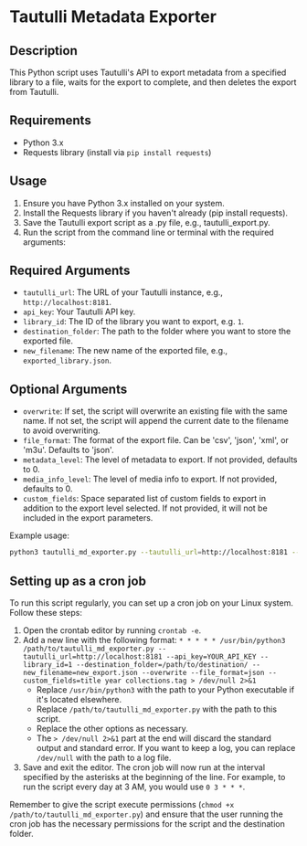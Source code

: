 # Tautulli Metadata Exporter

## Description

This Python script uses Tautulli's API to export metadata from a specified library to a file, waits for the export to complete, and then deletes the export from Tautulli.

## Requirements

- Python 3.x
- Requests library (install via `pip install requests`)

## Usage

1. Ensure you have Python 3.x installed on your system.
2. Install the Requests library if you haven't already (pip install requests).
3. Save the Tautulli export script as a .py file, e.g., tautulli_export.py.
4. Run the script from the command line or terminal with the required arguments:

## Required Arguments

- `tautulli_url`: The URL of your Tautulli instance, e.g., `http://localhost:8181`.
- `api_key`: Your Tautulli API key.
- `library_id`: The ID of the library you want to export, e.g. `1`.
- `destination_folder`: The path to the folder where you want to store the exported file.
- `new_filename`: The new name of the exported file, e.g., `exported_library.json`.

## Optional Arguments

- `overwrite`: If set, the script will overwrite an existing file with the same name. If not set, the script will append the current date to the filename to avoid overwriting.
- `file_format`: The format of the export file. Can be 'csv', 'json', 'xml', or 'm3u'. Defaults to 'json'.
- `metadata_level`: The level of metadata to export. If not provided, defaults to 0.
- `media_info_level`: The level of media info to export. If not provided, defaults to 0.
- `custom_fields`: Space separated list of custom fields to export in addition to the export level selected. If not provided, it will not be included in the export parameters.

Example usage:

```bash
python3 tautulli_md_exporter.py --tautulli_url=http://localhost:8181 --api_key=YOUR_API_KEY --library_id=1 --destination_folder=/path/to/destination/ --new_filename=new_export.json --overwrite --file_format=json --custom_fields=title year collections.tag
```

## Setting up as a cron job

To run this script regularly, you can set up a cron job on your Linux system. Follow these steps:

1. Open the crontab editor by running `crontab -e`.
2. Add a new line with the following format: `* * * * * /usr/bin/python3 /path/to/tautulli_md_exporter.py --tautulli_url=http://localhost:8181 --api_key=YOUR_API_KEY --library_id=1 --destination_folder=/path/to/destination/ --new_filename=new_export.json --overwrite --file_format=json --custom_fields=title year collections.tag > /dev/null 2>&1`
   - Replace `/usr/bin/python3` with the path to your Python executable if it's located elsewhere.
   - Replace `/path/to/tautulli_md_exporter.py` with the path to this script.
   - Replace the other options as necessary.
   - The `> /dev/null 2>&1` part at the end will discard the standard output and standard error. If you want to keep a log, you can replace `/dev/null` with the path to a log file.
3. Save and exit the editor. The cron job will now run at the interval specified by the asterisks at the beginning of the line. For example, to run the script every day at 3 AM, you would use `0 3 * * *`.

Remember to give the script execute permissions (`chmod +x /path/to/tautulli_md_exporter.py`) and ensure that the user running the cron job has the necessary permissions for the script and the destination folder.
